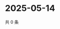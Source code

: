 # 2025-05-14

共 0 条

<!-- BEGIN ZHIHUQUESTIONS -->
<!-- 最后更新时间 Wed May 14 2025 08:54:42 GMT+0800 (China Standard Time) -->

<!-- END ZHIHUQUESTIONS -->
